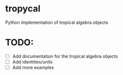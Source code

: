 # tropycal
Python implementation of tropical algebra objects

# TODO:
- [ ] Add documentation for the tropical algebra objects
- [ ] Add identities/units
- [ ] Add more examples